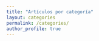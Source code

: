 ```yaml
---
title: "Artículos por categoría"
layout: categories
permalink: /categories/
author_profile: true
---
```

